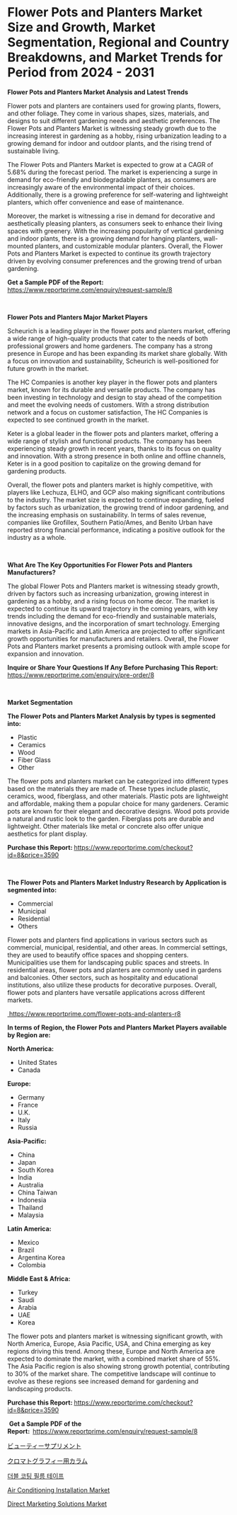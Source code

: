 <p><h1>Flower Pots and Planters Market Size and Growth, Market Segmentation, Regional and Country Breakdowns, and Market Trends for Period from 2024 -  2031</h1></p><p><strong>Flower Pots and Planters Market Analysis and Latest Trends</strong></p>
<p><p>Flower pots and planters are containers used for growing plants, flowers, and other foliage. They come in various shapes, sizes, materials, and designs to suit different gardening needs and aesthetic preferences. The Flower Pots and Planters Market is witnessing steady growth due to the increasing interest in gardening as a hobby, rising urbanization leading to a growing demand for indoor and outdoor plants, and the rising trend of sustainable living.</p><p>The Flower Pots and Planters Market is expected to grow at a CAGR of 5.68% during the forecast period. The market is experiencing a surge in demand for eco-friendly and biodegradable planters, as consumers are increasingly aware of the environmental impact of their choices. Additionally, there is a growing preference for self-watering and lightweight planters, which offer convenience and ease of maintenance.</p><p>Moreover, the market is witnessing a rise in demand for decorative and aesthetically pleasing planters, as consumers seek to enhance their living spaces with greenery. With the increasing popularity of vertical gardening and indoor plants, there is a growing demand for hanging planters, wall-mounted planters, and customizable modular planters. Overall, the Flower Pots and Planters Market is expected to continue its growth trajectory driven by evolving consumer preferences and the growing trend of urban gardening.</p></p>
<p><strong>Get a Sample PDF of the Report:&nbsp;</strong> <a href="https://www.reportprime.com/enquiry/request-sample/8">https://www.reportprime.com/enquiry/request-sample/8</a></p>
<p>&nbsp;</p>
<p><strong>Flower Pots and Planters Major Market Players</strong></p>
<p><p>Scheurich is a leading player in the flower pots and planters market, offering a wide range of high-quality products that cater to the needs of both professional growers and home gardeners. The company has a strong presence in Europe and has been expanding its market share globally. With a focus on innovation and sustainability, Scheurich is well-positioned for future growth in the market.</p><p>The HC Companies is another key player in the flower pots and planters market, known for its durable and versatile products. The company has been investing in technology and design to stay ahead of the competition and meet the evolving needs of customers. With a strong distribution network and a focus on customer satisfaction, The HC Companies is expected to see continued growth in the market.</p><p>Keter is a global leader in the flower pots and planters market, offering a wide range of stylish and functional products. The company has been experiencing steady growth in recent years, thanks to its focus on quality and innovation. With a strong presence in both online and offline channels, Keter is in a good position to capitalize on the growing demand for gardening products.</p><p>Overall, the flower pots and planters market is highly competitive, with players like Lechuza, ELHO, and GCP also making significant contributions to the industry. The market size is expected to continue expanding, fueled by factors such as urbanization, the growing trend of indoor gardening, and the increasing emphasis on sustainability. In terms of sales revenue, companies like Grofillex, Southern Patio/Ames, and Benito Urban have reported strong financial performance, indicating a positive outlook for the industry as a whole.</p></p>
<p>&nbsp;</p>
<p><strong>What Are The Key Opportunities For Flower Pots and Planters Manufacturers?</strong></p>
<p><p>The global Flower Pots and Planters market is witnessing steady growth, driven by factors such as increasing urbanization, growing interest in gardening as a hobby, and a rising focus on home decor. The market is expected to continue its upward trajectory in the coming years, with key trends including the demand for eco-friendly and sustainable materials, innovative designs, and the incorporation of smart technology. Emerging markets in Asia-Pacific and Latin America are projected to offer significant growth opportunities for manufacturers and retailers. Overall, the Flower Pots and Planters market presents a promising outlook with ample scope for expansion and innovation.</p></p>
<p><strong>Inquire or Share Your Questions If Any Before Purchasing This Report:</strong> <a href="https://www.reportprime.com/enquiry/pre-order/8">https://www.reportprime.com/enquiry/pre-order/8</a></p>
<p>&nbsp;</p>
<p><strong>Market Segmentation</strong></p>
<p><strong>The Flower Pots and Planters Market Analysis by types is segmented into:</strong></p>
<p><ul><li>Plastic</li><li>Ceramics</li><li>Wood</li><li>Fiber Glass</li><li>Other</li></ul></p>
<p><p>The flower pots and planters market can be categorized into different types based on the materials they are made of. These types include plastic, ceramics, wood, fiberglass, and other materials. Plastic pots are lightweight and affordable, making them a popular choice for many gardeners. Ceramic pots are known for their elegant and decorative designs. Wood pots provide a natural and rustic look to the garden. Fiberglass pots are durable and lightweight. Other materials like metal or concrete also offer unique aesthetics for plant display.</p></p>
<p><strong>Purchase this Report:&nbsp;</strong><a href="https://www.reportprime.com/checkout?id=8&price=3590">https://www.reportprime.com/checkout?id=8&price=3590</a></p>
<p>&nbsp;</p>
<p><strong>The Flower Pots and Planters Market Industry Research by Application is segmented into:</strong></p>
<p><ul><li>Commercial</li><li>Municipal</li><li>Residential</li><li>Others</li></ul></p>
<p><p>Flower pots and planters find applications in various sectors such as commercial, municipal, residential, and other areas. In commercial settings, they are used to beautify office spaces and shopping centers. Municipalities use them for landscaping public spaces and streets. In residential areas, flower pots and planters are commonly used in gardens and balconies. Other sectors, such as hospitality and educational institutions, also utilize these products for decorative purposes. Overall, flower pots and planters have versatile applications across different markets.</p></p>
<p><a href="https://www.reportprime.com/flower-pots-and-planters-r8">&nbsp;https://www.reportprime.com/flower-pots-and-planters-r8</a></p>
<p><strong>In terms of Region, the Flower Pots and Planters Market Players available by Region are:</strong></p>
<p>
    <p> <strong> North America: </strong>
        <ul>
            <li>United States</li>
            <li>Canada</li>
        </ul>
        </p> 
    <p> <strong> Europe: </strong>
        <ul>
            <li>Germany</li>
            <li>France</li>
            <li>U.K.</li>
            <li>Italy</li>
            <li>Russia</li>
        </ul>
        </p> 
    <p> <strong> Asia-Pacific: </strong>
        <ul>
            <li>China</li>
            <li>Japan</li>
            <li>South Korea</li>
            <li>India</li>
            <li>Australia</li>
            <li>China Taiwan</li>
            <li>Indonesia</li>
            <li>Thailand</li>
            <li>Malaysia</li>
        </ul>
        </p> 
    <p> <strong> Latin America: </strong>
        <ul>
            <li>Mexico</li>
            <li>Brazil</li>
            <li>Argentina Korea</li>
            <li>Colombia</li>
        </ul>
        </p> 
    <p> <strong> Middle East & Africa: </strong>
        <ul>
            <li>Turkey</li>
            <li>Saudi</li>
            <li>Arabia</li>
            <li>UAE</li>
            <li>Korea</li>
        </ul>
    </p>
    </p>
<p><p>The flower pots and planters market is witnessing significant growth, with North America, Europe, Asia Pacific, USA, and China emerging as key regions driving this trend. Among these, Europe and North America are expected to dominate the market, with a combined market share of 55%. The Asia Pacific region is also showing strong growth potential, contributing to 30% of the market share. The competitive landscape will continue to evolve as these regions see increased demand for gardening and landscaping products.</p></p>
<p><strong>Purchase this Report: </strong><a href="https://www.reportprime.com/checkout?id=8&price=3590">https://www.reportprime.com/checkout?id=8&price=3590</a></p>
<p>&nbsp;<strong>Get a Sample PDF of the Report:&nbsp;&nbsp;</strong><a href="https://www.reportprime.com/enquiry/request-sample/8">https://www.reportprime.com/enquiry/request-sample/8</a></p>
<p><strong></strong></p>
<p><p><a href="https://medium.com/@wrandallmelody24/%E6%AC%A1%E3%81%AE%E6%96%87%E3%82%92%E6%97%A5%E6%9C%AC%E8%AA%9E%E3%81%AB%E7%BF%BB%E8%A8%B3%E3%81%97%E3%81%A6%E3%81%8F%E3%81%A0%E3%81%95%E3%81%84-%E8%A3%BD%E5%93%81%E3%82%BF%E3%82%A4%E3%83%97-%E3%82%A2%E3%83%97%E3%83%AA%E3%82%B1%E3%83%BC%E3%82%B7%E3%83%A7%E3%83%B3-%E5%9C%B0%E5%9F%9F%E3%81%8A%E3%82%88%E3%81%B3%E4%BC%81%E6%A5%AD%E5%88%A5%E3%81%AE%E3%82%B0%E3%83%AD%E3%83%BC%E3%83%90%E3%83%AB%E7%BE%8E%E5%AE%B9%E3%82%B5%E3%83%97%E3%83%AA%E3%83%A1%E3%83%B3%E3%83%88%E5%B8%82%E5%A0%B4-%E7%94%A3%E6%A5%AD%E3%82%BB%E3%82%B0%E3%83%A1%E3%83%B3%E3%83%88%E3%81%AE%E5%B1%95%E6%9C%9B-%E5%B8%82%E5%A0%B4%E8%A9%95%E4%BE%A1-%E7%AB%B6%E4%BA%89%E7%8A%B6%E6%B3%81-%E3%83%88%E3%83%AC%E3%83%B3%E3%83%89-%E3%81%8A%E3%82%88%E3%81%B3%E4%BA%88%E6%B8%AC-2024%E5%B9%B4-0603c4d89dd3">ビューティーサプリメント</a></p><p><a href="https://medium.com/@wrandallmelody24/%E3%82%AB%E3%83%A9%E3%83%A0%E3%82%AF%E3%83%AD%E3%83%9E%E3%83%88%E3%82%B0%E3%83%A9%E3%83%95%E3%82%A3%E3%83%BC%E5%B8%82%E5%A0%B4%E3%82%B7%E3%82%A7%E3%82%A2%E3%81%A8%E6%96%B0%E3%81%97%E3%81%84%E3%83%88%E3%83%AC%E3%83%B3%E3%83%89%E5%88%86%E6%9E%90-%E3%82%BF%E3%82%A4%E3%83%97-%E3%82%A2%E3%83%97%E3%83%AA%E3%82%B1%E3%83%BC%E3%82%B7%E3%83%A7%E3%83%B3-%E3%82%A8%E3%83%B3%E3%83%89%E3%83%A6%E3%83%BC%E3%82%B9%E3%81%AB%E3%82%88%E3%81%A3%E3%81%A6-2024%E5%B9%B4%E3%81%8B%E3%82%892031%E5%B9%B4%E3%81%BE%E3%81%A7%E3%81%AE%E4%BA%88%E6%B8%AC%E3%82%92%E8%A1%8C%E3%81%84%E3%81%BE%E3%81%99-921b0c9dc272">クロマトグラフィー用カラム</a></p><p><a href="https://medium.com/@domingowolf2022/%EB%8D%94%EB%B8%94-%EC%BD%94%ED%8C%85-%ED%95%84%EB%A6%84-%ED%85%8C%EC%9D%B4%ED%94%84-%EC%8B%9C%EC%9E%A5-%EB%8F%99%ED%96%A5-%EB%B0%8F-%EB%B6%84%EC%84%9D-%EB%AF%B8%EB%9E%98-%EC%84%B1%EC%9E%A5%EC%9D%84-%EC%9C%84%ED%95%9C-%EA%B8%B0%ED%9A%8C%EC%99%80-%EB%8F%84%EC%A0%84-2024-2031-014d9522771b">더블 코팅 필름 테이프</a></p><p><a href="https://issuu.com/reportprime-2/docs/air-conditioning-installation-market-size-2030.ppt">Air Conditioning Installation Market</a></p><p><a href="https://www.linkedin.com/pulse/direct-marketing-solutions-market-research-report-includes-analysis-axure">Direct Marketing Solutions Market</a></p></p>